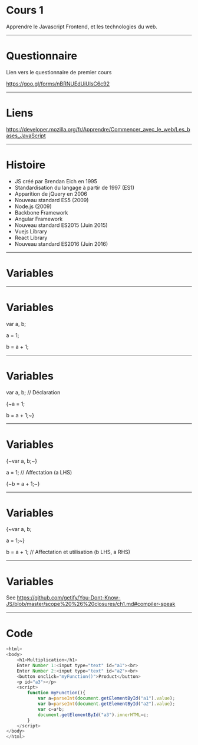 Cours 1
=======

Apprendre le Javascript Frontend, et les technologies du web.

---

Questionnaire
=============

Lien vers le questionnaire de premier cours

https://goo.gl/forms/nBRNUEdUiUlsC6c92

---

Liens
=====

https://developer.mozilla.org/fr/Apprendre/Commencer_avec_le_web/Les_bases_JavaScript

---

Histoire
========

-	JS créé par Brendan Eich en 1995
-	Standardisation du langage à partir de 1997 (ES1)
-	Apparition de jQuery en 2006
-	Nouveau standard ES5 (2009)
-	Node.js (2009)
-	Backbone Framework
-	Angular Framework
-	Nouveau standard ES2015 (Juin 2015)
-	Vuejs Library
-	React Library
-	Nouveau standard ES2016 (Juin 2016)

---

Variables
=========

---

Variables
=========

var a, b;

a = 1;

b = a + 1;

---

Variables
=========

var a, b; // Déclaration

\{~a = 1;

b = a + 1;~}

---

Variables
=========

\{~var a, b;~}

a = 1; // Affectation (a LHS)

\{~b = a + 1;~}

---

Variables
=========

\{~var a, b;

a = 1;~}

b = a + 1; // Affectation et utilisation (b LHS, a RHS)

---

Variables
=========

See https://github.com/getify/You-Dont-Know-JS/blob/master/scope%20%26%20closures/ch1.md#compiler-speak

---

Code
====

```javascript
<html>
<body>
	<h1>Multiplication</h1>
	Enter Number 1:<input type="text" id="a1"><br>
	Enter Number 2:<input type="text" id="a2"><br>
	<button onclick="myFunction()">Product</button>
	<p id="a3"></p>
	<script>
 		function myFunction(){
			var a=parseInt(document.getElementById("a1").value);
			var b=parseInt(document.getElementById("a2").value);
			var c=a*b;
			document.getElementById("a3").innerHTML=c;
 		}
	</script>
</body>
</html>
```
